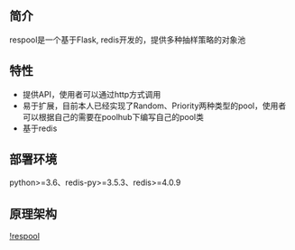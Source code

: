 ## 简介
respool是一个基于Flask, redis开发的，提供多种抽样策略的对象池

## 特性
- 提供API，使用者可以通过http方式调用
- 易于扩展，目前本人已经实现了Random、Priority两种类型的pool，使用者可以根据自己的需要在poolhub下编写自己的pool类
- 基于redis

## 部署环境
python>=3.6、redis-py>=3.5.3、redis>=4.0.9

## 原理架构
[!respool](https://github.com/taojinmin/MDimages/blob/master/respool-images/respool.jpg?raw=true)
